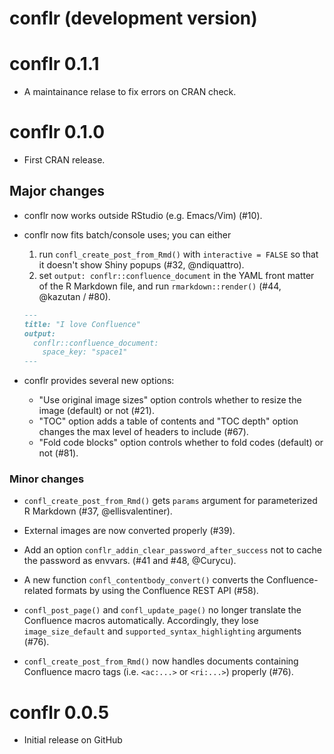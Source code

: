 # conflr (development version)

# conflr 0.1.1

* A maintainance relase to fix errors on CRAN check.

# conflr 0.1.0

* First CRAN release.

## Major changes

* conflr now works outside RStudio (e.g. Emacs/Vim) (#10).

* conflr now fits batch/console uses; you can either
    1. run `confl_create_post_from_Rmd()` with `interactive = FALSE` so that it
       doesn't show Shiny popups (#32, @ndiquattro).
    2. set `output: conflr::confluence_document` in the YAML front matter of the
       R Markdown file, and run `rmarkdown::render()` (#44, @kazutan / #80).
    
    ``` md
    ---
    title: "I love Confluence"
    output:
      conflr::confluence_document:
        space_key: "space1"
    ---
    ```

* conflr provides several new options:
    * "Use original image sizes" option controls whether to resize the image
      (default) or not (#21).
    * "TOC" option adds a table of contents and "TOC depth" option changes the
      max level of headers to include (#67).
    * "Fold code blocks" option controls whether to fold codes (default) or not
      (#81).

### Minor changes

* `confl_create_post_from_Rmd()` gets `params` argument for parameterized R
  Markdown (#37, @ellisvalentiner).

* External images are now converted properly (#39).

* Add an option `conflr_addin_clear_password_after_success` not to cache the
  password as envvars. (#41 and #48, @Curycu).

* A new function `confl_contentbody_convert()` converts the Confluence-related
  formats by using the Confluence REST API (#58).

* `confl_post_page()` and `confl_update_page()` no longer translate the
  Confluence macros automatically. Accordingly, they lose `image_size_default`
  and `supported_syntax_highlighting` arguments (#76).

* `confl_create_post_from_Rmd()` now handles documents containing Confluence
  macro tags (i.e. `<ac:...>` or `<ri:...>`) properly (#76).

# conflr 0.0.5

* Initial release on GitHub
